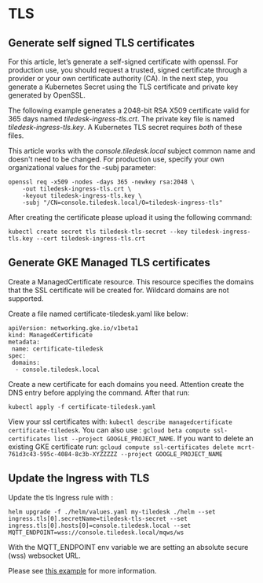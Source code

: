
# TLS


## Generate self signed TLS certificates
For this article, let’s generate a self-signed certificate with openssl. For production use, you should request a trusted, signed certificate through a provider or your own certificate authority (CA). In the next step, you generate a Kubernetes Secret using the TLS certificate and private key generated by OpenSSL.


The following example generates a 2048-bit RSA X509 certificate valid for 365 days named *tiledesk-ingress-tls.crt*. The private key file is named *tiledesk-ingress-tls.key*. A Kubernetes TLS secret requires *both* of these files.

This article works with the *console.tiledesk.local* subject common name and doesn't need to be changed. For production use, specify your own organizational values for the -subj parameter:

```console
openssl req -x509 -nodes -days 365 -newkey rsa:2048 \
    -out tiledesk-ingress-tls.crt \
    -keyout tiledesk-ingress-tls.key \
    -subj "/CN=console.tiledesk.local/O=tiledesk-ingress-tls"
```

After creating the certificate please upload it using the following command:


```console
kubectl create secret tls tiledesk-tls-secret --key tiledesk-ingress-tls.key --cert tiledesk-ingress-tls.crt
```

## Generate GKE Managed TLS certificates

Create a ManagedCertificate resource. This resource specifies the domains that the SSL certificate will be created for. Wildcard domains are not supported.

Create a file named certificate-tiledesk.yaml like below:

```
apiVersion: networking.gke.io/v1beta1
kind: ManagedCertificate
metadata:
 name: certificate-tiledesk
spec:
 domains:
  - console.tiledesk.local
```
Create a new certificate for each domains you need. Attention create the DNS entry before applying the command. After that run:

```console
kubectl apply -f certificate-tiledesk.yaml
```

View your ssl certificates with:  ```kubectl describe managedcertificate certificate-tiledesk```. You can also use : ```gcloud beta compute ssl-certificates list --project GOOGLE_PROJECT_NAME```. If you want to delete an existing GKE certificate run: ```gcloud compute ssl-certificates delete mcrt-761d3c43-595c-4084-8c3b-XYZZZZZ --project GOOGLE_PROJECT_NAME```

## Update the Ingress with TLS
Update the tls Ingress rule with :

```console
helm upgrade -f ./helm/values.yaml my-tiledesk ./helm --set ingress.tls[0].secretName=tiledesk-tls-secret --set ingress.tls[0].hosts[0]=console.tiledesk.local --set MQTT_ENDPOINT=wss://console.tiledesk.local/mqws/ws
```
With the MQTT_ENDPOINT env variable we are setting an absolute secure (wss) websocket URL.

Please see [this example](https://github.com/kubernetes/contrib/tree/master/ingress/controllers/nginx/examples/tls) for more information.



